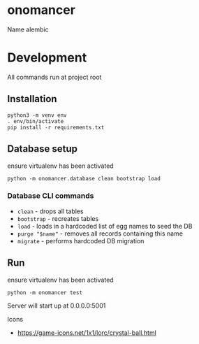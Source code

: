 # onomancer
Name alembic

# Development
All commands run at project root

## Installation
```
python3 -m venv env
. env/bin/activate
pip install -r requirements.txt
```

## Database setup
ensure virtualenv has been activated
```
python -m onomancer.database clean bootstrap load
```

### Database CLI commands
* `clean` - drops all tables
* `bootstrap` - recreates tables
* `load` - loads in a hardcoded list of egg names to seed the DB
* `purge "$name"` - removes all records containing this name
* `migrate` - performs hardcoded DB migration

## Run
ensure virtualenv has been activated
```
python -m onomancer test
```
Server will start up at 0.0.0.0:5001

Icons
* https://game-icons.net/1x1/lorc/crystal-ball.html
